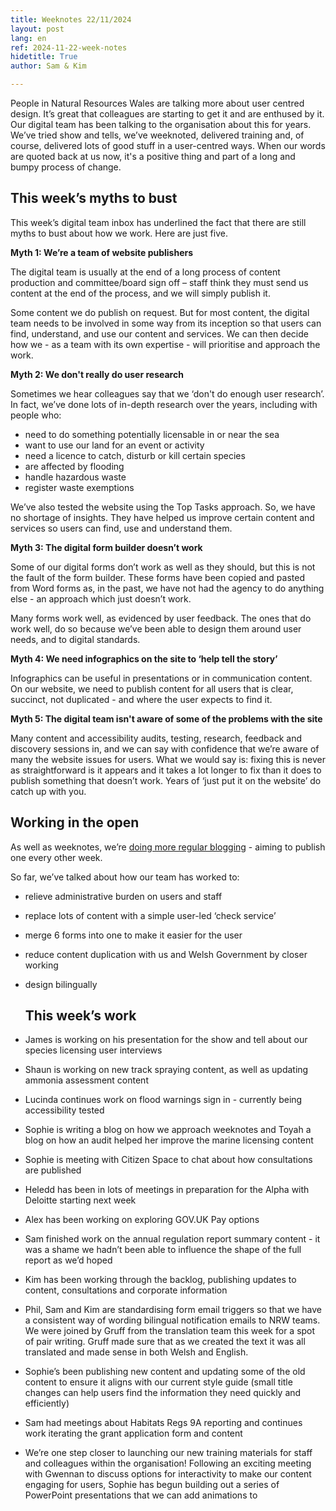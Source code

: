 ```yaml
---
title: Weeknotes 22/11/2024
layout: post
lang: en
ref: 2024-11-22-week-notes
hidetitle: True
author: Sam & Kim

---
```


People in Natural Resources Wales are talking more about user centred design. It’s great that colleagues are starting to get it and are enthused by it. Our digital team has been talking to the organisation about this for years. We’ve tried show and tells, we’ve weeknoted, delivered training and, of course, delivered lots of good stuff in a user-centred ways. When our words are quoted back at us now, it's a positive thing and part of a long and bumpy process of change.

## This week’s myths to bust

This week’s digital team inbox has underlined the fact that there are still myths to bust about how we work. Here are just five.

**Myth 1: We’re a team of website publishers**

The digital team is usually at the end of a long process of content production and committee/board sign off – staff think they must send us content at the end of the process, and we will simply publish it.

Some content we do publish on request. But for most content, the digital team needs to be involved in some way from its inception so that users can find, understand, and use our content and services. We can then decide how we - as a team with its own expertise - will prioritise and approach the work.

**Myth 2: We don't really do user research**

Sometimes we hear colleagues say that we ‘don't do enough user research’. In fact, we’ve done lots of in-depth research over the years, including with people who:

+ need to do something potentially licensable in or near the sea
+ want to use our land for an event or activity
+ need a licence to catch, disturb or kill certain species
+ are affected by flooding
+ handle hazardous waste
+ register waste exemptions

We’ve also tested the website using the Top Tasks approach. So, we have no shortage of insights. They have helped us improve certain content and services so users can find, use and understand them.

**Myth 3: The digital form builder doesn’t work**

Some of our digital forms don’t work as well as they should, but this is not the fault of the form builder. These forms have been copied and pasted from Word forms as, in the past, we have not had the agency to do anything else - an approach which just doesn’t work.

Many forms work well, as evidenced by user feedback. The ones that do work well, do so because we’ve been able to design them around user needs, and to digital standards.

**Myth 4: We need infographics on the site to ‘help tell the story’**

Infographics can be useful in presentations or in communication content. On our website, we need to publish content for all users that is clear, succinct, not duplicated - and where the user expects to find it.

**Myth 5: The digital team isn't aware of some of the problems with the site**

Many content and accessibility audits, testing, research, feedback and discovery sessions in, and we can say with confidence that we’re aware of many the website issues for users. What we would say is: fixing this is never as straightforward is it appears and it takes a lot longer to fix than it does to publish something that doesn’t work. Years of ‘just put it on the website’ do catch up with you.

## Working in the open

As well as weeknotes, we’re [doing more regular blogging](https://naturalresources.wales/footer-links/blog-nrw-digital/?lang=en) - aiming to publish one every other week.

So far, we’ve talked about how our team has worked to:

+ relieve administrative burden on users and staff
+ replace lots of content with a simple user-led ‘check service’
+ merge 6 forms into one to make it easier for the user
+ reduce content duplication with us and Welsh Government by closer working
+ design bilingually

  ## This week’s work

+ James is working on his presentation for the show and tell about our species licensing user interviews
+ Shaun is working on new track spraying content, as well as updating ammonia assessment content
+ Lucinda continues work on flood warnings sign in - currently being accessibility tested
+ Sophie is writing a blog on how we approach weeknotes and Toyah a blog on how an audit helped her improve the marine licensing content
+ Sophie is meeting with Citizen Space to chat about how consultations are published
+ Heledd has been in lots of meetings in preparation for the Alpha with Deloitte starting next week
+ Alex has been working on exploring GOV.UK Pay options
+ Sam finished work on the annual regulation report summary content - it was a shame we hadn’t been able to influence the shape of the full report as we’d hoped
+ Kim has been working through the backlog, publishing updates to content, consultations and corporate information
+ Phil, Sam and Kim are standardising form email triggers so that we have a consistent way of wording bilingual notification emails to NRW teams. We were joined by Gruff from the translation team this week for a spot of pair writing. Gruff made sure that as we created the text it was all translated and made sense in both Welsh and English.
+ Sophie’s been publishing new content and updating some of the old content to ensure it aligns with our current style guide (small title changes can help users find the information they need quickly and efficiently)
+ Sam had meetings about Habitats Regs 9A reporting and continues work iterating the grant application form and content
+ We’re one step closer to launching our new training materials for staff and colleagues within the organisation! Following an exciting meeting with Gwennan to discuss options for interactivity to make our content engaging for users, Sophie has begun building out a series of PowerPoint presentations that we can add animations to
